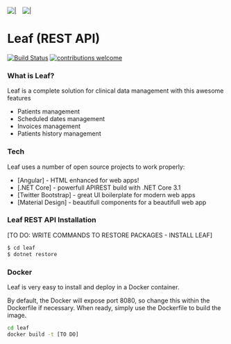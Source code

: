 [![|](https://i.ibb.co/8XF6SKd/angular.png)](https://github.com/Ukkime/Leaf)&emsp;[![|](https://i.ibb.co/Ws5JfT7/NetCore.png)](https://github.com/Ukkime/Leaf)

# Leaf (REST API) 

[![Build Status](https://img.shields.io/badge/build-passing-brightgreensvg?style=flat)](https://github.com/Ukkime/Leaf) [![contributions welcome](https://img.shields.io/badge/contributions-welcome-brightgreen.svg?style=flat)](https://github.com/Ukkime/Leaf/issues)


### What is Leaf?
Leaf is a complete solution for clinical data management with this awesome features
  - Patients management
  - Scheduled dates management
  - Invoices management
  - Patients history management


### Tech

Leaf uses a number of open source projects to work properly:

* [Angular] - HTML enhanced for web apps!
* [.NET Core] - powerfull APIREST build with .NET Core 3.1
* [Twitter Bootstrap] - great UI boilerplate for modern web apps
* [Material Design] - beautifull components for a beautifull web app

### Leaf REST API Installation

[TO DO: WRITE COMMANDS TO RESTORE PACKAGES - INSTALL LEAF]

```sh
$ cd leaf
$ dotnet restore
```

### Docker
Leaf is very easy to install and deploy in a Docker container.

By default, the Docker will expose port 8080, so change this within the Dockerfile if necessary. When ready, simply use the Dockerfile to build the image.

```sh
cd leaf
docker build -t [TO DO]
```

